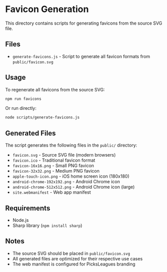 # Favicon Generation

This directory contains scripts for generating favicons from the source SVG file.

## Files

- `generate-favicons.js` - Script to generate all favicon formats from `public/favicon.svg`

## Usage

To regenerate all favicons from the source SVG:

```bash
npm run favicons
```

Or run directly:

```bash
node scripts/generate-favicons.js
```

## Generated Files

The script generates the following files in the `public/` directory:

- `favicon.svg` - Source SVG file (modern browsers)
- `favicon.ico` - Traditional favicon format
- `favicon-16x16.png` - Small PNG favicon
- `favicon-32x32.png` - Medium PNG favicon
- `apple-touch-icon.png` - iOS home screen icon (180x180)
- `android-chrome-192x192.png` - Android Chrome icon
- `android-chrome-512x512.png` - Android Chrome icon (large)
- `site.webmanifest` - Web app manifest

## Requirements

- Node.js
- Sharp library (`npm install sharp`)

## Notes

- The source SVG should be placed in `public/favicon.svg`
- All generated files are optimized for their respective use cases
- The web manifest is configured for PicksLeagues branding
